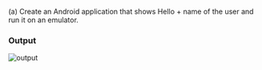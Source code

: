  (a) Create an Android application that shows Hello + name of the user and run it on an emulator.

### Output
![output](expt1)
